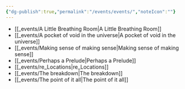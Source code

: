 ```yaml
---
{"dg-publish":true,"permalink":"/events/events/","noteIcon":""}
---
```



- [[_events/A Little Breathing Room\|A Little Breathing Room]]
- [[_events/A pocket of void in the universe\|A pocket of void in the universe]]
- [[_events/Making sense of making sense\|Making sense of making sense]]
- [[_events/Perhaps a Prelude\|Perhaps a Prelude]]
- [[_events/re_Locations\|re_Locations]]
- [[_events/The breakdown\|The breakdown]]
- [[_events/The point of it all\|The point of it all]]

